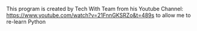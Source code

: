This program is created by Tech With Team from his Youtube Channel: https://www.youtube.com/watch?v=21FnnGKSRZo&t=489s to allow me to re-learn Python